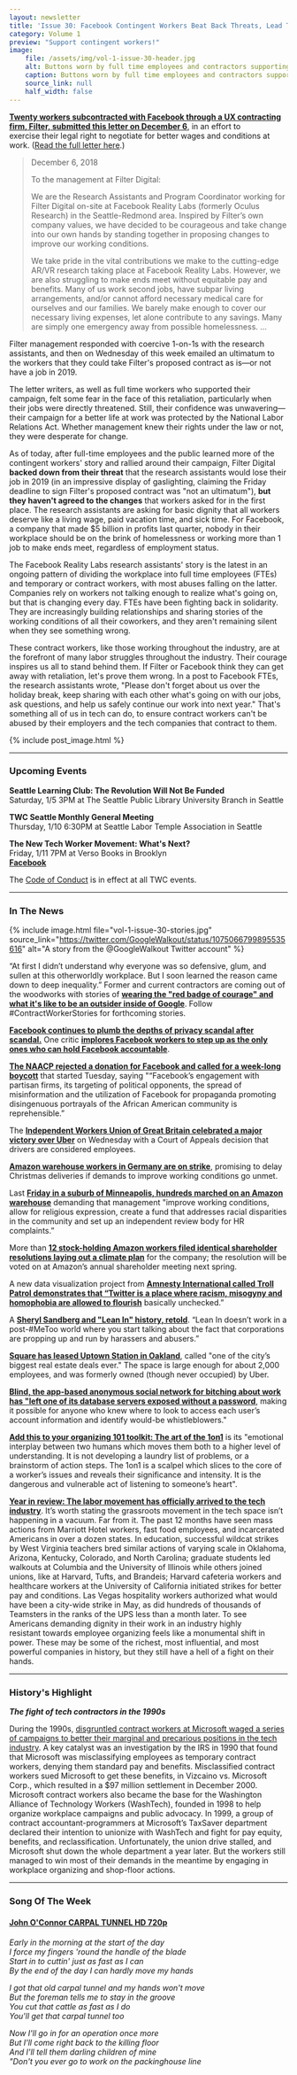 ```yaml
---
layout: newsletter
title: 'Issue 30: Facebook Contingent Workers Beat Back Threats, Lead The Path Forward'
category: Volume 1
preview: "Support contingent workers!"
image:
    file: /assets/img/vol-1-issue-30-header.jpg
    alt: Buttons worn by full time employees and contractors supporting the fight for improved working conditions
    caption: Buttons worn by full time employees and contractors supporting the fight for improved working conditions
    source_link: null
    half_width: false
---
```


<!-- Content imported from: https://mailchi.mp/480fbcbde3ef/tech-workers-coalition-update-1303437?e=dbff030191 -->

[**Twenty workers subcontracted with Facebook through a UX contracting firm, Filter,&nbsp;submitted this letter on December 6**](https://www.theguardian.com/technology/2018/dec/20/facebook-contractors-filter-digital-labor-dispute-christmas), in an effort to exercise&nbsp;their legal right to negotiate for better wages and conditions at work. ([Read the full letter here](https://contingent-worker-solidarity.github.io/letter-of-demands.pdf).)  

<!--excerpt-->

> December 6, 2018
>
> To the management at Filter Digital:  
>
> We are the Research Assistants and Program Coordinator working for Filter Digital on-site at Facebook Reality Labs (formerly Oculus Research) in the Seattle-Redmond area. Inspired by Filter’s own company values, we have decided to be courageous and take change into our own hands by standing together in proposing changes to improve our working conditions.  
>
> We take pride in the vital contributions we make to the cutting-edge AR/VR research taking place at Facebook Reality Labs. However, we are also struggling to make ends meet without equitable pay and benefits. Many of us work second jobs, have subpar living arrangements, and/or cannot afford necessary medical care for ourselves and our families. We barely make enough to cover our necessary living expenses, let alone contribute to any savings. Many are simply one emergency away from possible homelessness. ...
  
Filter management responded with coercive 1-on-1s with the research assistants, and then on Wednesday of this week emailed an ultimatum to the workers that they could take Filter's proposed contract as is—or not have a job in 2019.  
  
The letter writers, as well as full time workers who supported their campaign, felt some fear in the face of this retaliation, particularly when their jobs were directly threatened. Still,&nbsp;their confidence was unwavering—their campaign for a better life at work was protected by the National Labor Relations Act. Whether management knew their rights under the law or not, they were desperate for change.  
  
As of today, after full-time employees and the public learned more of the contingent workers'&nbsp;story and rallied around their campaign, Filter Digital **backed down from their threat** that the research assistants would lose their job in 2019 (in an impressive display of gaslighting, claiming the Friday deadline to sign Filter's proposed contract was "not an ultimatum"), **but they haven't agreed to the changes** that workers asked for in the first place. The research assistants are asking for basic dignity that all workers deserve like a living wage, paid vacation time, and sick time. For Facebook, a company that made $5 billion in profits last quarter, nobody in their workplace should be on the brink of homelessness or working more than 1 job to make ends meet, regardless of employment status.  
  
The Facebook Reality Labs research assistants' story is the latest in an ongoing pattern of dividing the workplace into full time employees (FTEs) and temporary or contract workers, with most abuses falling on the latter. Companies rely on workers not talking enough to realize what's going on, but that is changing every day.&nbsp;FTEs have been fighting back in solidarity. They are increasingly building relationships and sharing stories of the working conditions of all their coworkers, and they aren't remaining silent when they see something wrong.  
  
These contract workers, like those working throughout the industry, are at the forefront of many labor struggles throughout the industry. Their courage inspires us all to stand behind them. If Filter or Facebook think they can get away with retaliation, let's prove them wrong. In a post to Facebook FTEs, the research assistants wrote, "Please don't forget about us over the holiday break, keep sharing with each other what's going on with our jobs, ask questions, and help us safely continue our work into next year." That's something all of us in tech can do, to ensure contract workers can't be abused by their employers and the tech companies that contract to them.

{% include post_image.html %}

***

###  Upcoming Events

 **Seattle Learning Club: The Revolution Will Not Be Funded**  
Saturday, 1/5 3PM at The Seattle Public Library University Branch in Seattle  
  
**TWC Seattle Monthly General Meeting**  
Thursday, 1/10 6:30PM at Seattle Labor Temple Association in Seattle&nbsp;  
  
**The New Tech Worker Movement: What's Next?**  
Friday, 1/11 7PM at Verso Books in Brooklyn  
[**Facebook**](https://www.facebook.com/events/299017240954853/)&nbsp;

The [Code of Conduct](https://techworkerscoalition.org/community-guide/) is in effect at all TWC events.

***

###  In The News

{% include image.html
    file="vol-1-issue-30-stories.jpg"
    source_link="https://twitter.com/GoogleWalkout/status/1075066799895535616"
    alt="A story from the @GoogleWalkout Twitter account"
%}

“At first I didn’t understand why everyone was so defensive, glum, and sullen at this otherworldly workplace. But I soon learned the reason came down to deep inequality.” Former and current contractors are coming out of the woodworks with stories of [**wearing the "red badge of courage" and what it's like to be an outsider inside of Google**](https://qz.com/1494111/googles-caste-system-is-bad-for-workers-and-bad-for-google-too/). Follow #ContractWorkerStories for forthcoming stories.  
  
[**Facebook continues to plumb the depths of privacy scandal after scandal.**](https://www.nytimes.com/2018/12/18/technology/facebook-privacy.html%C2%A0)&nbsp;One critic [**implores Facebook workers to step up as the only ones who can hold Facebook accountable**](https://slate.com/technology/2018/12/facebook-workers-privacy-violation.html%C2%A0).&nbsp;  
  
[**The NAACP rejected a donation for Facebook and called for&nbsp;a week-long boycott**](https://www.bloomberg.com/news/articles/2018-12-17/naacp-calls-for-week-long-facebook-boycott-over-racial-targeting) that started Tuesday, saying "“Facebook’s engagement with partisan firms, its targeting of political opponents, the spread of misinformation and the utilization of Facebook for propaganda promoting disingenuous portrayals of the African American community is reprehensible.”  
  
The [**Independent Workers Union of Great Britain&nbsp;celebrated&nbsp;a major victory over Uber**](https://iwgb.org.uk/post/5c1a66494edfe/iwgb-defeats-uber-at-the)&nbsp;on Wednesday with a Court of Appeals decision that drivers are considered employees.  
  
[**Amazon warehouse workers in Germany are on strike**](https://www.seattletimes.com/business/amazon-workers-on-strike-in-germany-a-week-before-christmas/), promising to delay Christmas deliveries if demands to improve working conditions go unmet.  
  
Last [**Friday in a suburb of Minneapolis, hundreds marched on an Amazon warehouse**](https://gizmodo.com/hundreds-march-on-amazon-fulfillment-center-in-minnesot-1831113246) demanding that management "improve&nbsp;working conditions, allow for religious expression,&nbsp;create a fund that addresses racial disparities in the community and set up an independent review body for HR complaints.”  
  
More than [**12 stock-holding Amazon workers filed identical shareholder resolutions laying out a climate plan**](https://www.nytimes.com/2018/12/16/technology/tech-workers-company-stock-shareholder-activism.html) for the company; the resolution will be voted on at Amazon’s annual shareholder meeting next spring.  
  
A new data visualization project from [**Amnesty International called Troll Patrol demonstrates that “Twitter is a place where racism, misogyny and homophobia are allowed to flourish**](https://www.wired.com/story/amnesty-report-twitter-abuse-women/) basically unchecked.” &nbsp;  
  
A [**Sheryl Sandberg and "Lean In" history, retold**](https://www.buzzfeednews.com/article/carolineodonovan/facebooks-sheryl-sandberg-was-supposed-to-change-the-world). “Lean In doesn’t work in a post-#MeToo world where you start talking about the fact that corporations are propping up and run by harassers and abusers.”  
  
[**Square has leased Uptown Station in Oakland**](https://www.sfchronicle.com/business/article/Square-leases-Oakland-s-Uptown-Station-in-one-13482170.php), called "one of the city’s biggest real estate deals ever." The space is large enough for about 2,000 employees, and was formerly owned (though never occupied) by Uber.  
  
[**Blind, the app-based anonymous social network&nbsp;for bitching about work has "left one of its database servers exposed without a password**](https://techcrunch.com/2018/12/20/blind-anonymous-app-data-exposure/), making it possible for anyone who knew where to look to access each user’s account information and identify would-be whistleblowers."  
  
[**Add this to your organizing 101 toolkit: The art of the 1on1**](https://organizing.work/2018/12/the-art-of-the-one-on-one/) is its "emotional interplay between two humans which moves them both to a higher level of understanding. It is not developing a laundry list of problems, or a brainstorm of action steps. The 1on1 is a scalpel which slices to the core of a worker’s issues and reveals their significance and intensity. It is the dangerous and vulnerable act of listening to someone’s heart".  
  
[**Year in review: The labor movement has officially arrived to the tech industry**](https://gizmodo.com/the-year-workers-stood-up-to-big-tech-1830832622).&nbsp;It’s worth stating the grassroots movement in the tech space isn’t happening in a vacuum. Far from it. The past 12 months have seen mass actions from&nbsp;Marriott Hotel workers,&nbsp;fast food employees, and&nbsp;incarcerated Americans&nbsp;in over a dozen states. In education, successful wildcat strikes by&nbsp;West Virginia teachers&nbsp;bred similar actions of varying scale in Oklahoma, Arizona, Kentucky, Colorado, and North Carolina; graduate students led walkouts at&nbsp;Columbia&nbsp;and the&nbsp;University of Illinois&nbsp;while others joined unions, like at&nbsp;Harvard,&nbsp;Tufts, and&nbsp;Brandeis; Harvard&nbsp;cafeteria workers&nbsp;and healthcare workers at the&nbsp;University of California initiated strikes for better pay and conditions. Las Vegas hospitality workers authorized what would have been a&nbsp;city-wide strike&nbsp;in May, as did hundreds of thousands of Teamsters in the ranks of the&nbsp;UPS&nbsp;less than a month later. To see Americans demanding dignity in their work in an industry&nbsp;highly resistant&nbsp;towards employee organizing feels like a monumental shift in power. These may be some of the richest, most influential, and most powerful companies in history, but they still have a hell of a fight on their hands.

***

### History's Highlight

_**The fight of tech contractors in the 1990s**_

During the 1990s, [disgruntled contract workers at Microsoft waged a series of campaigns to better their marginal and precarious positions in the tech industry](https://drive.google.com/file/d/1LyMaY3Ezx1OPSBmweU6PKNc81EKRVR1L/view). A key catalyst was an investigation by the IRS in 1990 that found that Microsoft was misclassifying employees as temporary contract workers, denying them standard pay and benefits. Misclassified contract workers sued Microsoft to get these benefits, in Vizcaino vs. Microsoft Corp., which resulted in a $97 million settlement in December 2000. Microsoft contract workers also became the base for the Washington Alliance of Technology Workers (WashTech), founded in 1998 to help organize workplace campaigns and public advocacy. In 1999, a group of contract accountant-programmers at Microsoft’s TaxSaver department declared their intention to unionize with WashTech and fight for pay equity, benefits, and reclassification. Unfortunately, the union drive stalled, and Microsoft shut down the whole department a year later. But the workers still managed to win most of their demands in the meantime by engaging in workplace organizing and shop-floor actions.

***

### Song Of The Week

#### [**John O'Connor CARPAL TUNNEL HD 720p**](https://www.youtube.com/watch?v=xl-8pfM7VwM)

_Early in the morning at the start of the day_  
_I force my fingers 'round the handle of the blade_  
_Start in to cuttin' just as fast as I can_  
_By the end of the day I can hardly move my hands_  

_I got that old carpal tunnel and my hands won't move_  
_But the foreman tells me to stay in the groove_  
_You cut that cattle as fast as I do_  
_You'll get that carpal tunnel too_  
  
_Now I'll go in for an operation once more_  
_But I'll come right back to the killing floor_  
_And I'll tell them darling children of mine_  
_"Don't you ever go to work on the packinghouse line_  
